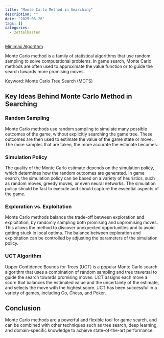 ```yaml
---
title: "Monte Carlo Method in Searching"
description: ""
date: "2025-03-26"
tags: []
categories:
  - zettelkasten
---
```


[Minimax Algorithm](Minimax%20Algorithm.md)

Monte Carlo method is a family of statistical algorithms that use random
sampling to solve computational problems. In game search, Monte Carlo methods
are often used to approximate the value function or to guide the search towards
more promising moves.

Keyword: Monte Carlo Tree Search (MCTS)

## Key Ideas Behind Monte Carlo Method in Searching

### Random Sampling

Monte Carlo methods use random sampling to simulate many possible outcomes of
the game, without explicitly searching the game tree. These outcomes are then
used to estimate the value of the game state or move. The more samples that are
taken, the more accurate the estimate becomes.

### Simulation Policy

The quality of the Monte Carlo estimate depends on the simulation policy, which
determines how the random outcomes are generated. In game search, the simulation
policy can be based on a variety of heuristics, such as random moves, greedy
moves, or even neural networks. The simulation policy should be fast to execute
and should capture the essential aspects of the game.

### Exploration vs. Exploitation

Monte Carlo methods balance the trade-off between exploration and exploitation,
by randomly sampling both promising and unpromising moves. This allows the
method to discover unexpected opportunities and to avoid getting stuck in local
optima. The balance between exploration and exploitation can be controlled by
adjusting the parameters of the simulation policy.

### UCT Algorithm

Upper Confidence Bounds for Trees (UCT) is a popular Monte Carlo search
algorithm that uses a combination of random sampling and tree traversal to guide
the search towards promising moves. UCT assigns each move a score that balances
the estimated value and the uncertainty of the estimate, and selects the move
with the highest score. UCT has been successful in a variety of games, including
Go, Chess, and Poker.

## Conclusion

Monte Carlo methods are a powerful and flexible tool for game search, and can be
combined with other techniques such as tree search, deep learning, and
domain-specific knowledge to achieve state-of-the-art performance.
